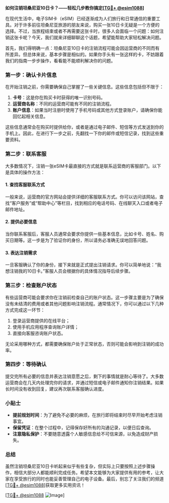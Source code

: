 **如何注销坦桑尼亚10日卡？——轻松几步教你搞定[[TG💪+ @esim1088](https://t.me/s/esim1088)]**

在现代生活中，电子SIM卡（eSIM）已经逐渐成为人们旅行和日常通信的重要工具。对于许多前往坦桑尼亚旅游的朋友来说，购买一张10日卡无疑是一个方便的选择。不过，当旅程结束或者不再需要这张卡时，很多人会面临一个问题：如何注销这张卡呢？今天，我们就来详细聊聊这个话题，希望能帮助大家轻松解决问题。

首先，我们得明确一点：坦桑尼亚10日卡的注销流程可能会因运营商的不同而有所差异。但总体来说，基本步骤是相似的。如果你手头有一张这样的卡，不妨跟着我们的指南一步步操作，看看能不能顺利解决你的问题。

### 第一步：确认卡片信息

在开始注销之前，你需要确保自己掌握了一些关键信息。这些信息包括但不限于：

1. **卡号**：这是你在购买卡时获得的唯一识别号码。
2. **运营商名称**：不同的运营商可能有不同的注销流程。
3. **账户信息**：如果当时注册时使用了手机号码或其他方式登录账户，请确保你能回忆起相关信息。

这些信息通常会在购买时提供给你，或者是通过电子邮件、短信等方式发送到你的手机上。因此，在进行下一步之前，先翻找一下你的邮件或短信记录，找到这些重要资料。

### 第二步：联系客服

大多数情况下，注销一张eSIM卡最直接的方式就是联系运营商的客服部门。以下是具体的操作方法：

#### 1. 查找客服联系方式
一般来说，运营商的官方网站会提供详细的客服联系方式。你可以访问该网站，查找“客户服务”或“帮助中心”等栏目，找到相应的电话号码、在线聊天入口或者电子邮件地址。

#### 2. 提供必要信息
当你联系客服后，客服人员通常会要求你提供一些基本信息，比如卡号、姓名、购买日期等。这一步是为了验证你的身份，所以请务必准确无误地回答问题。

#### 3. 表达注销需求
一旦客服确认了你的身份，接下来就是正式提出注销请求。你可以简单地说：“我想注销我的10日卡。”客服人员会根据你的具体情况指导后续步骤。

### 第三步：检查账户状态

有些运营商可能会要求你在注销前检查自己的账户状态。这一步骤主要是为了确保没有未结清的费用或者其他问题影响注销流程。通常情况下，你可以通过以下几种方式完成这一环节：

1. 登录运营商提供的在线平台；
2. 使用手机应用程序查询账户详情；
3. 直接向客服咨询账户状态。

无论采用哪种方式，都需要确保账户处于正常状态，否则可能会影响到注销的成功率。

### 第四步：等待确认

提交完所有必要的信息并表达注销意愿之后，剩下的事情就是耐心等待了。大多数运营商会在几天内处理完你的请求，并通过短信或电子邮件通知你注销结果。如果长时间没有收到回复，建议再次联系客服确认进度。

### 小贴士

- **提前规划时间**：为了避免不必要的麻烦，在旅行即将结束时尽早开始考虑注销事宜。
- **保留凭证**：在整个过程中，记得保存好所有的沟通记录，以便日后查询。
- **注意隐私保护**：不要随意透露个人敏感信息给不可信来源，以免造成财产损失。

### 总结

虽然注销坦桑尼亚10日卡听起来似乎有些复杂，但实际上只要按照上述步骤操作，相信大部分人都能顺利完成任务。希望本文能够为大家提供有用的参考，让大家在享受旅行的同时也能妥善管理自己的电子设备。最后，别忘了关注我们的频道[[TG💪+ @esim1088](https://t.me/s/esim1088)]获取更多实用资讯！

[[TG💪+ @esim1088](https://t.me/s/esim1088) ![Image](https://i.postimg.cc/4NQfJmqS/Snipaste-2025-05-13-00-14-12.png)]